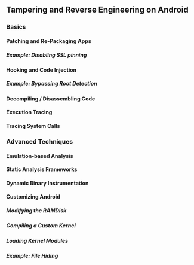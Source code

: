 ## Tampering and Reverse Engineering on Android

### Basics

#### Patching and Re-Packaging Apps

##### Example: Disabling SSL pinning

#### Hooking and Code Injection

##### Example: Bypassing Root Detection

#### Decompiling / Disassembling Code

#### Execution Tracing

#### Tracing System Calls

### Advanced Techniques

#### Emulation-based Analysis

#### Static Analysis Frameworks

#### Dynamic Binary Instrumentation

#### Customizing Android

##### Modifying the RAMDisk

##### Compiling a Custom Kernel

##### Loading Kernel Modules

##### Example: File Hiding
